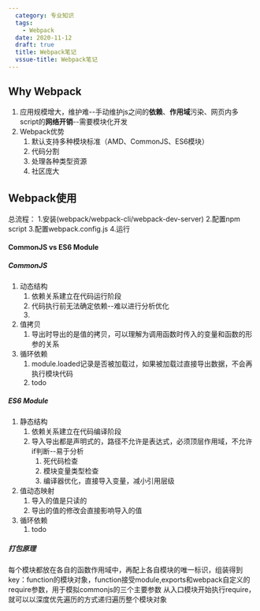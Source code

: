 ```yaml
---
  category: 专业知识
  tags:
    - Webpack
  date: 2020-11-12
  draft: true
  title: Webpack笔记
  vssue-title: Webpack笔记
---
```

## Why Webpack
1. 应用规模增大，维护难--手动维护js之间的**依赖**、**作用域**污染、网页内多script的**网络开销**--需要模块化开发
2. Webpack优势
   1. 默认支持多种模块标准（AMD、CommonJS、ES6模块）
   2. 代码分割
   3. 处理各种类型资源
   4. 社区庞大 
   
## Webpack使用
总流程： 1.安装(webpack/webpack-cli/webpack-dev-server) 2.配置npm script 3.配置webpack.config.js 4.运行

#### CommonJS vs ES6 Module
##### CommonJS
1. 动态结构
   1. 依赖关系建立在代码运行阶段
   2. 代码执行前无法确定依赖--难以进行分析优化
   3. 
2. 值拷贝
   1. 导出时导出的是值的拷贝，可以理解为调用函数时传入的变量和函数的形参的关系
3. 循环依赖
   1. module.loaded记录是否被加载过，如果被加载过直接导出数据，不会再执行模块代码
   2. todo

##### ES6 Module
1. 静态结构
   1. 依赖关系建立在代码编译阶段
   2. 导入导出都是声明式的，路径不允许是表达式，必须顶层作用域，不允许if判断--易于分析
      1. 死代码检查
      2. 模块变量类型检查
      3. 编译器优化，直接导入变量，减小引用层级
2. 值动态映射
   1. 导入的值是只读的
   2. 导出的值的修改会直接影响导入的值
3. 循环依赖
   1. todo

##### 打包原理
每个模块都放在各自的函数作用域中，再配上各自模块的唯一标识，组装得到key：function的模块对象，function接受module,exports和webpack自定义的require参数，用于模拟commonjs的三个主要参数
从入口模块开始执行require，就可以以深度优先遍历的方式递归遍历整个模块对象

